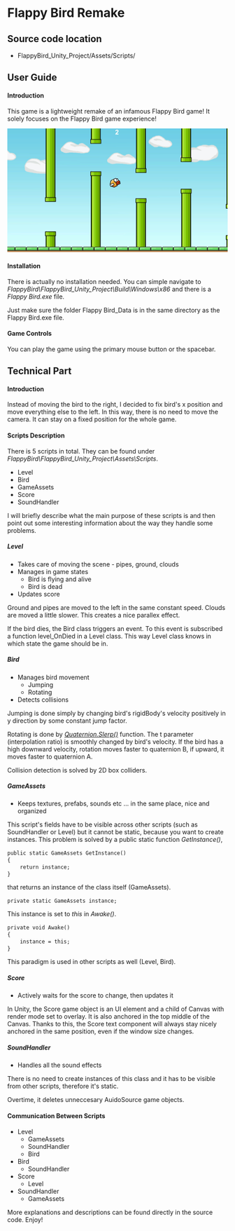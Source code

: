 # Flappy Bird Remake
## Source code location
* FlappyBird_Unity_Project/Assets/Scripts/

## User Guide
#### Introduction
This game is a lightweight remake of an infamous Flappy Bird game! It solely focuses on the Flappy Bird game experience!


![flappyBirdSnapshotFromTheGame](InGamePhoto.jpeg)

#### Installation
There is actually no installation needed. You can simple navigate to _FlappyBird\FlappyBird\_Unity\_Project\Build\Windows\x86_ and there is a _Flappy Bird.exe_ file. 

Just make sure the folder Flappy Bird_Data is in the same directory as the Flappy Bird.exe file.

#### Game Controls
You can play the game using the primary mouse button or the spacebar.



## Technical Part
#### Introduction
Instead of moving the bird to the right, I decided to fix bird's x position and move everything else to the left. In this way, there is no need to move the camera. It can stay on a fixed position for the whole game.


#### Scripts Description
There is 5 scripts in total. They can be found under _FlappyBird\FlappyBird\_Unity\_Project\Assets\Scripts_.
* Level
* Bird
* GameAssets
* Score
* SoundHandler

I will briefly describe what the main purpose of these scripts is and then point out some interesting information about the way they handle some problems.

##### Level
* Takes care of moving the scene - pipes, ground, clouds
* Manages in game states  
    * Bird is flying and alive
    * Bird is dead
* Updates score

Ground and pipes are moved to the left in the same constant speed. Clouds are moved a little slower. This creates a nice parallex effect.

If the bird dies, the Bird class triggers an event. To this event is subscribed a function level\_OnDied in a  Level class. This way Level class knows in which state the game should be in.

##### Bird
* Manages bird movement
    * Jumping
    * Rotating
* Detects collisions

Jumping is done simply by changing bird's rigidBody's velocity positively in y direction by some constant jump factor.

Rotating is done by [_Quaternion.Slerp()_](https://docs.unity3d.com/ScriptReference/Quaternion.Slerp.html) function. The t parameter (interpolation ratio) is smoothly changed by bird's velocity. If the bird has a high downward velocity, rotation moves faster to quaternion B, if upward, it moves faster to quaternion A. 

Collision detection is solved by 2D box colliders.

##### GameAssets
* Keeps textures, prefabs, sounds etc ... in the same place, nice and organized

This script's fields have to be visible across other scripts (such as SoundHandler or Level) but it cannot be static, because you want to create instances. This problem is solved by a public static function _GetInstance()_,

```
public static GameAssets GetInstance()
{
    return instance;
}
```

that returns an instance of the class itself (GameAssets).

```
private static GameAssets instance;
```

This instance is set to _this_ in _Awake()_.

```
private void Awake()
{
    instance = this;
}
```

This paradigm is used in other scripts as well (Level, Bird).

##### Score
* Actively waits for the score to change, then updates it

In Unity, the Score game object is an UI element and a child of Canvas with render mode set to overlay. It is also anchored in the top middle of the Canvas. Thanks to this, the Score text component will always stay nicely anchored in the same position, even if the window size changes.

##### SoundHandler
* Handles all the sound effects

There is no need to create instances of this class and it has to be visible from other scripts, therefore it's static.

Overtime, it deletes unneccesary AuidoSource game objects.


#### Communication Between Scripts 
* Level
    * GameAssets
    * SoundHandler
    * Bird
* Bird
    * SoundHandler
* Score
    * Level
* SoundHandler
    * GameAssets

More explanations and descriptions can be found directly in the source code. Enjoy!




